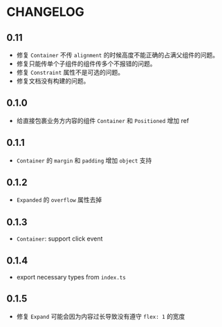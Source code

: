 # CHANGELOG

## 0.11

+ 修复 `Container` 不传 `alignment` 的时候高度不能正确的占满父组件的问题。
+ 修复只能传单个子组件的组件传多个不报错的问题。
+ 修复 `Constraint` 属性不是可选的问题。
+ 修复文档没有构建的问题。

## 0.1.0

+ 给直接包裹业务方内容的组件 `Container` 和 `Positioned` 增加 ref

## 0.1.1

+ `Container` 的 `margin` 和 `padding` 增加 `object` 支持

## 0.1.2

+ `Expanded` 的 `overflow` 属性去掉

## 0.1.3

+ `Container`: support click event

## 0.1.4

+ export necessary types from `index.ts`

## 0.1.5

+ 修复 `Expand` 可能会因为内容过长导致没有遵守 `flex: 1` 的宽度
